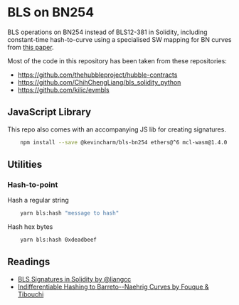 # BLS on BN254

BLS operations on BN254 instead of BLS12-381 in Solidity, including constant-time hash-to-curve using a specialised SW mapping for BN curves from [this paper](https://doi.org/10.1007/978-3-642-33481-8_1).

Most of the code in this repository has been taken from these repositories:

-   https://github.com/thehubbleproject/hubble-contracts
-   https://github.com/ChihChengLiang/bls_solidity_python
-   https://github.com/kilic/evmbls

## JavaScript Library

This repo also comes with an accompanying JS lib for creating signatures.

```sh
    npm install --save @kevincharm/bls-bn254 ethers@^6 mcl-wasm@1.4.0
```

## Utilities

### Hash-to-point

Hash a regular string

```sh
    yarn bls:hash "message to hash"
```

Hash hex bytes

```sh
    yarn bls:hash 0xdeadbeef
```

## Readings

-   [BLS Signatures in Solidity by @liangcc](https://hackmd.io/@liangcc/bls-solidity)
-   [Indifferentiable Hashing to Barreto--Naehrig Curves by Fouque & Tibouchi](https://doi.org/10.1007/978-3-642-33481-8_1)
